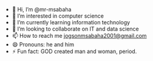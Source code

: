 - 👋 Hi, I’m @mr-msabaha
- 👀 I’m interested in computer science 
- 🌱 I’m currently learning information technology
- 💞️ I’m looking to collaborate on IT and data science
- 📫 How to reach me jogsonmsabaha2001@gmail.com
- 😄 Pronouns: he and him
- ⚡ Fun fact: GOD created man and woman, period.

<!---
mr-msabaha/mr-msabaha is a ✨ special ✨ repository because its `README.md` (this file) appears on your GitHub profile.
You can click the Preview link to take a look at your changes.
--->
